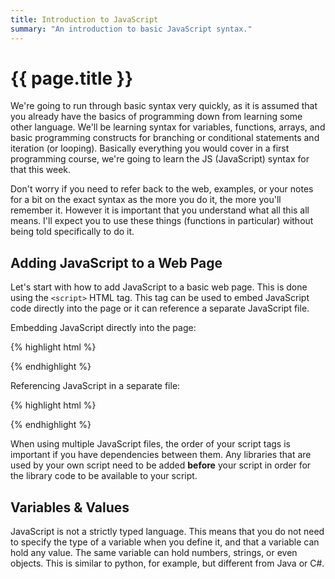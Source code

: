 ```yaml
---
title: Introduction to JavaScript
summary: "An introduction to basic JavaScript syntax."
---
```


# {{ page.title }}
We're going to run through basic syntax very quickly, as it is assumed that you already have the basics of programming down from learning some other language. We'll be learning syntax for variables, functions, arrays, and basic programming constructs for branching or conditional statements and iteration (or looping). Basically everything you would cover in a first programming course, we're going to learn the JS (JavaScript) syntax for that this week.

Don't worry if you need to refer back to the web, examples, or your notes for a bit on the exact syntax as the more you do it, the more you'll remember it. However it is important that you understand what all this all means. I'll expect you to use these things (functions in particular) without being told specifically to do it.

## Adding JavaScript to a Web Page
Let's start with how to add JavaScript to a basic web page.  This is done using the `<script>` HTML tag.  This tag can be used to embed JavaScript code directly into the page or it can reference a separate JavaScript file.

Embedding JavaScript directly into the page:

{% highlight html %}
  <script>
    console.log("Hello World");
  </script>
{% endhighlight %}

Referencing JavaScript in a separate file:

{% highlight html %}
  <script src="script.js"></script>
{% endhighlight %}

When using multiple JavaScript files, the order of your script tags is important if you have dependencies between them.  Any libraries that are used by your own script need to be added __before__ your script in order for the library code to be available to your script.


## Variables & Values
JavaScript is not a strictly typed language. This means that you do not need to specify the type of a variable when you define it, and that a variable can hold any value. The same variable can hold numbers, strings, or even objects. This is similar to python, for example, but different from Java or C#.
